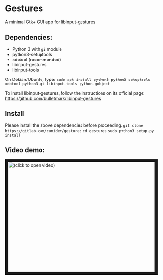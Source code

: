 # Gestures
A minimal Gtk+ GUI app for libinput-gestures

## Dependencies:
- Python 3 with `gi` module
- python3-setuptools
- xdotool (recommended)
- libinput-gestures
- libinput-tools

On Debian/Ubuntu, type:
`sudo apt install python3 python3-setuptools xdotool python3-gi libinput-tools python-gobject`

To install libinput-gestures, follow the instructions on its official page: https://github.com/bulletmark/libinput-gestures


## Install
Please install the above dependencies before proceeding.
`git clone https://gitlab.com/cunidev/gestures`
`cd gestures`
`sudo python3 setup.py install`


## Video demo:

<a href="http://www.youtube.com/watch?feature=player_embedded&v=MrOIEoyijXM
" target="_blank"><img src="http://img.youtube.com/vi/MrOIEoyijXM/0.jpg" 
alt="(click to open video)" width="480" height="360" border="10" /></a>
